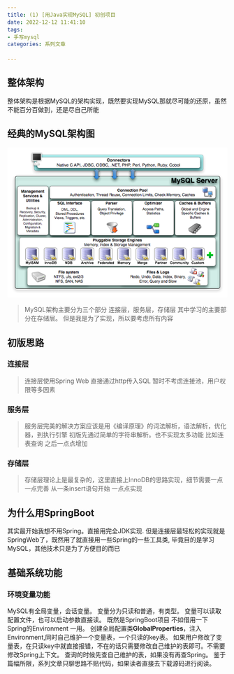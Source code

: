 ```yaml
---
title: (1) [用Java实现MySQL] 初创项目
date: 2022-12-12 11:41:10
tags:
- 手写mysql
categories: 系列文章

---
```




## 整体架构
整体架构是根据MySQL的架构实现，既然要实现MySQL那就尽可能的还原，虽然不能百分百做到，还是尽自己所能

## 经典的MySQL架构图 
<img src="/images/mysql/framework.png" alt="framework"  />

> MySQL架构主要分为三个部分  连接层，服务层，存储层
> 其中学习的主要部分在存储层。
> 但是我是为了实现，所以要考虑所有内容

## 初版思路
### 连接层
> 连接层使用Spring Web 直接通过http传入SQL 暂时不考虑连接池，用户权限等多因素

### 服务层
> 服务层完美的解决方案应该是用《编译原理》的词法解析，语法解析，优化器，到执行引擎
> 初版先通过简单的字符串解析。也不实现太多功能  比如连表查询 之后一点点增加

### 存储层
> 存储层理论上是最复杂的，这里直接上InnoDB的思路实现，细节需要一点一点完善
> 从一条insert语句开始 一点点实现


## 为什么用SpringBoot
其实最开始我想不用Spring。直接用完全JDK实现.
但是连接层最轻松的实现就是SpringWeb了，既然用了就直接用一些Spring的一些工具类,
毕竟目的是学习MySQL，其他技术只是为了方便目的而已

## 基础系统功能
### 环境变量功能
MySQL有全局变量，会话变量。 变量分为只读和普通，有类型。
变量可以读取配置文件，也可以启动参数直接读。
既然是SpringBoot项目  不如借用一下 Spring的Environment  一用。
创建全局配置类**GlobalProperties **，注入Environment,同时自己维护一个变量表，一个只读的key表。
如果用户修改了变量表，在只读key中就直接报错，不在的话只需要修改自己维护的表即可。不需要修改Spring上下文。
查询的时候先查自己维护的表，如果没有再查Spring。
鉴于篇幅所限，系列文章只聊思路不贴代码，如果读者直接去下载源码进行阅读。


